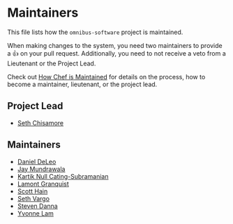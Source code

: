 # Maintainers

This file lists how the `omnibus-software` project is maintained.

When making changes to the system, you need two maintainers to provide a :+1: on
your pull request. Additionally, you need to not receive a veto from a
Lieutenant or the Project Lead.

Check out
[How Chef is Maintained](https://github.com/chef/chef-rfc/blob/master/rfc030-maintenance-policy.md#how-the-project-is-maintained)
for details on the process, how to become a maintainer, lieutenant, or the
project lead.

## Project Lead

* [Seth Chisamore](https://github.com/schisamo)

## Maintainers

* [Daniel DeLeo](https://github.com/danielsdeleo)
* [Jay Mundrawala](https://github.com/jdmundrawala)
* [Kartik Null Cating-Subramanian](https://github.com/ksubrama)
* [Lamont Granquist](https://github.com/lamont-granquist)
* [Scott Hain](https://github.com/scotthain)
* [Seth Vargo](http://github.com/sethvargo)
* [Steven Danna](https://github.com/stevendanna)
* [Yvonne Lam](http://github.com/yzl)
